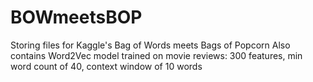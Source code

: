 # BOWmeetsBOP
Storing files for Kaggle's Bag of Words meets Bags of Popcorn
Also contains Word2Vec model trained on movie reviews: 300 features, min word count of 40, context window of 10 words
